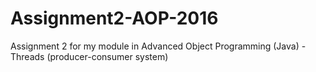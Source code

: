 # Assignment2-AOP-2016
Assignment 2 for my module in Advanced Object Programming (Java) - Threads (producer-consumer system)
